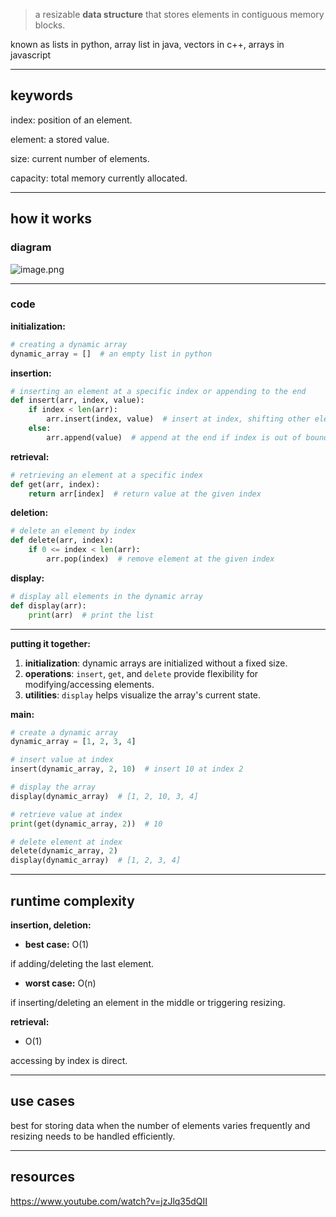 > a resizable **data structure** that stores elements in contiguous memory blocks.

known as lists in python, array list in java, vectors in c++, arrays in javascript

---

## **keywords**

index: position of an element.

element: a stored value.

size: current number of elements.

capacity: total memory currently allocated.

---

## **how it works**

### **diagram**

![image.png](https://prod-files-secure.s3.us-west-2.amazonaws.com/d61f2617-4cd7-47f3-8c1b-42b35e353d1e/34724ae9-9cc0-4505-bd46-8b9e7cd6bcb6/image.png)

---

### **code**

**initialization:**

```python
# creating a dynamic array
dynamic_array = []  # an empty list in python
```

**insertion:**

```python
# inserting an element at a specific index or appending to the end
def insert(arr, index, value):
    if index < len(arr):
        arr.insert(index, value)  # insert at index, shifting other elements
    else:
        arr.append(value)  # append at the end if index is out of bounds
```

**retrieval:**

```python
# retrieving an element at a specific index
def get(arr, index):
    return arr[index]  # return value at the given index
```

**deletion:**

```python
# delete an element by index
def delete(arr, index):
    if 0 <= index < len(arr):
        arr.pop(index)  # remove element at the given index
```

**display:**

```python
# display all elements in the dynamic array
def display(arr):
    print(arr)  # print the list
```

---

**putting it together:**

1. **initialization**: dynamic arrays are initialized without a fixed size.
2. **operations**: `insert`, `get`, and `delete` provide flexibility for modifying/accessing elements.
3. **utilities**: `display` helps visualize the array's current state.

**main:**

```python
# create a dynamic array
dynamic_array = [1, 2, 3, 4]

# insert value at index
insert(dynamic_array, 2, 10)  # insert 10 at index 2

# display the array
display(dynamic_array)  # [1, 2, 10, 3, 4]

# retrieve value at index
print(get(dynamic_array, 2))  # 10

# delete element at index
delete(dynamic_array, 2)
display(dynamic_array)  # [1, 2, 3, 4]

```

---

## **runtime complexity**

**insertion, deletion:**

- **best case:** O(1)

if adding/deleting the last element.

- **worst case:** O(n)

if inserting/deleting an element in the middle or triggering resizing.

**retrieval:**

- O(1)

accessing by index is direct.

---

## **use cases**

best for storing data when the number of elements varies frequently and resizing needs to be handled efficiently.

---

## **resources**

https://www.youtube.com/watch?v=jzJlq35dQII
